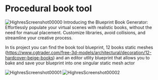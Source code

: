 # Procedural book tool
![HighresScreenshot00000](https://github.com/PietroSuppiej/BooksTool/assets/131447327/5abe572d-3168-4c9a-8eb8-07f6ae5b76b8)
Introducing the Blueprint Book Generator: Effortlessly populate your virtual scenes with realistic books, without the need for manual placement.
Customize libraries, avoid collisions, and streamline your creative process.

In tis project you can find the book tool blueprint, 12 books static meshes (https://www.cgtrader.com/free-3d-models/architectural/decoration/12-hardcover-beige-books) and an editor utlity blueprint that allows you to bake and save your blueprint into one singular static mesh actor

![HighresScreenshot00001](https://github.com/PietroSuppiej/BooksTool/assets/131447327/359e6136-1043-4382-ba87-297d7bba3aa8)
![HighresScreenshot00002](https://github.com/PietroSuppiej/BooksTool/assets/131447327/1845f505-13e0-43c7-97fb-5b6a0a3d3a08)
